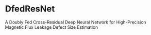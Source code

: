 # DfedResNet
A Doubly Fed Cross-Residual Deep Neural Network for High-Precision Magnetic Flux Leakage Defect Size Estimation
